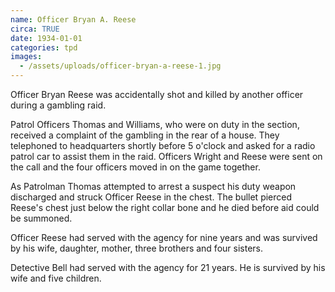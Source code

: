 ```yaml
---
name: Officer Bryan A. Reese
circa: TRUE
date: 1934-01-01
categories: tpd
images:
  - /assets/uploads/officer-bryan-a-reese-1.jpg
---
```


Officer Bryan Reese was accidentally shot and killed by another officer during a gambling raid.

Patrol Officers Thomas and Williams, who were on duty in the section, received a complaint of the gambling in the rear of a house. They telephoned to headquarters shortly before 5 o'clock and asked for a radio patrol car to assist them in the raid. Officers Wright and Reese were sent on the call and the four officers moved in on the game together.

As Patrolman Thomas attempted to arrest a suspect his duty weapon discharged and struck Officer Reese in the chest. The bullet pierced Reese's chest just below the right collar bone and he died before aid could be summoned.

Officer Reese had served with the agency for nine years and was survived by his wife, daughter, mother, three brothers and four sisters.

Detective Bell had served with the agency for 21 years. He is survived by his wife and five children.
